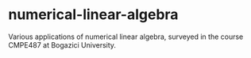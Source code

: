 # numerical-linear-algebra
Various applications of numerical linear algebra, surveyed in the course CMPE487 at Bogazici University.
